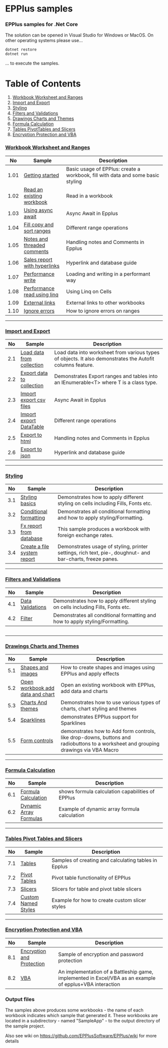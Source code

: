 # EPPlus samples

### EPPlus samples for .Net Core

The solution can be opened in Visual Studio for Windows or MacOS. On other operating systems please use...

```
dotnet restore
dotnet run
```

... to execute the samples.

# Table of Contents
1. [Workbook Worksheet and Ranges](<#workbook-worksheet-and-ranges>)
2. [Import and Export](#import-and-export)
3. [Styling](#styling)
4. [Filters and Validations](#filters-and-validations)
5. [Drawings Charts and Themes](#drawings-charts-and-themes)
6. [Formula Calculation](#formula-calculation)
7. [Tables PivotTables and Slicers](#tables-pivot-tables-and-slicers)
8. [Encryption Protection and VBA](#encryption-protection-and-vba)

### [Workbook Worksheet and Ranges](</01-Workbook worksheet and ranges/Readme.md>)
|No|Sample|Description|
|---|---|-----------------|
|1.01|[Getting started] | Basic usage of EPPlus: create a workbook, fill with data and some basic styling <img width=800/>|
|1.02|[Read an existing workbook] | Read in a workbook|
|1.03|[Using async await] | Async Await in Epplus|
|1.04|[Fill copy and sort ranges] |Different range operations|
|1.05|[Notes and threaded comments] | Handling notes and Comments in Epplus|
|1.06|[Sales report with hyperlinks] | Hyperlink and database guide|
|1.07|[Performance write] | Loading and writing in a performant way|
|1.08|[Performance read using linq] | Using Linq on Cells|
|1.09|[External links] | External links to other workbooks|
|1.10|[Ignore errors] | How to ignore errors on ranges|

[Getting started]: </01-Workbook worksheet and ranges/01-Create a simple workbook/Readme.md/>
[Read an existing workbook]: </01-Workbook worksheet and ranges/02-Read an existing workbook/Readme.md/>
[Using async await]: </01-Workbook worksheet and ranges/03-Using async await/Readme.md/>
[Fill copy and sort ranges]: </01-Workbook worksheet and ranges/04-Fill copy and sort ranges/Readme.md/>
[Notes and threaded comments]: </01-Workbook worksheet and ranges/05-Notes and threaded comments/Readme.md/>
[Sales report with hyperlinks]: </01-Workbook worksheet and ranges/06-Sales report with hyperlinks/Readme.md/>
[Performance write]: </01-Workbook worksheet and ranges/07-Performance write/Readme.md/>
[Performance read using linq]: </01-Workbook worksheet and ranges/08-Performance read using Linq/Readme.md/>
[External links]: </01-Workbook worksheet and ranges/09-External links/Readme.md/>
[Ignore errors]: </01-Workbook worksheet and ranges/10-Ignore errors/Readme.md/>
___

### [Import and Export](</02-Import and export/Readme.md>)

|No|Sample|Description|
|---|---|-----------------|
|2.1|[Load data from collection]| Load data into worksheet from various types of objects. It also demonstrates the Autofit columns feature.<img width=800/>|
|2.2|[Export data to collection]| Demonstrates Export ranges and tables into an IEnumerable&lt;T&gt; where T is a class type. |
|2.3|[Import export csv files] | Async Await in Epplus|
|2.4|[Import export DataTable] |Different range operations|
|2.5|[Export to html] | Handling notes and Comments in Epplus|
|2.6|[Export to json] | Hyperlink and database guide|

[Import and export]: </02-Import and export/Readme.md>
[Load data from collection]: </02-Import and export/01-Load data from collection/Readme.md/>
[Export data to collection]: </02-Import and export/02-Export data to collection/Readme.md/>
[Import export csv files]: </02-Import and export/03-Import export csv files/Readme.md/>
[Import export DataTable]: </02-Import and export/04-Import export DataTable/Readme.md/>
[Export to html]: </02-Import and export/05-Export to html/Readme.md/>
[Export to json]: </02-Import and export/06-Export to json/Readme.md/>

___

### [Styling](</03-Styling/Readme.md>)
|No|Sample|Description|
|---|---|-----------------|
|3.1|[Styling basics] | Demonstrates how to apply different styling on cells including Fills, Fonts etc. |
|3.2|[Conditional formatting]| Demonstrates all conditional formatting and how to apply styling/Formatting.<img width=800/>|
|3.3|[Fx report from database] | This sample produces a workbook with foreign exchange rates. |
|3.4|[Create a file system report] | Demonstrates usage of styling, printer settings, rich text, pie-, doughnut- and bar-charts, freeze panes.|

[Styling basics]: </03-Styling/01-Styling basics/Readme.md/>
[Conditional formatting]: </03-Styling/02-Conditional formatting/Readme.md/>
[Fx report from database]: </03-Styling/03-Fx report from database/Readme.md/>
[Create a file system report]: </03-Styling/04-Create a file system report/Readme.md/>

___

### [Filters and Validations](</04-Filters and validations/Readme.md>)
|No|Sample|Description|
|---|---|-----------------|
|4.1|[Data Validations] | Demonstrates how to apply different styling on cells including Fills, Fonts etc.<img width=800/>|
|4.2|[Filter]| Demonstrates all conditional formatting and how to apply styling/Formatting. |
<img width=800/>

[Data Validations]: </04-Filters and validations/01-Data validation/Readme.md/>
[Filter]: </04-Filters and validations/02-Filter/Readme.md/>

___

### [Drawings Charts and Themes](</05-Drawings charts and themes/Readme.md>)
|No|Sample|Description|
|---|---|-----------------|
|5.1|[Shapes and images]| How to create shapes and images using EPPlus and apply effects<img width=800/>|
|5.2|[Open workbook add data and chart]|Open an existing workbook with EPPlus, add data and charts |
|5.3|[Charts And themes]|Demonstrates how to use various types of charts, chart styling and themes  |
|5.4|[Sparklines]| demonstrates EPPlus support for Sparklines|
|5.5|[Form controls] | demonstrates how to Add form controls, like drop-downs, buttons and radiobuttons to a worksheet and grouping drawings via VBA Macro|


[Shapes and images]: </05-Drawings charts and themes/01-Shapes and images/Readme.md/>
[Open workbook add data and chart]: </05-Drawings charts and themes/02-Open workbook add data and chart/Readme.md/>
[Charts And themes]: </05-Drawings charts and themes/03-Charts and themes/Readme.md/>
[Sparklines]: </05-Drawings charts and themes/04-Sparklines/Readme.md/>
[Form controls]: </05-Drawings charts and themes/05-Form controls/Readme.md/>

___

### [Formula Calculation](</06-Formula calculation/Readme.md>)

|No|Sample|Description|
|---|---|-----------------|
|6.1|[Formula Calculation] | shows formula calculation capabilities of EPPlus<img width=800/>|
|6.2|[Dynamic Array Formulas] | Example of dynamic array formula calculation |

[Formula Calculation]: </06-Formula calculation/01-Formula calculation/Readme.md/>
[Dynamic Array Formulas]: </06-Formula calculation/02-Array formulas/Readme.md/>

___

### [Tables Pivot Tables and Slicers](</07-Tables pivot tables and slicers/Readme.md>)

|No|Sample|Description|
|---|---|-----------------|
|7.1|[Tables]| Samples of creating and calculating tables in Epplus<img width=800/>|
|7.2|[Pivot Tables]| Pivot table functionality of EPPlus |
|7.3|[Slicers]| Slicers for table and pivot table slicers |
|7.4|[Custom Named Styles]| Example for how to create custom slicer styles |

[Tables]: </07-Tables pivot tables and slicers/01-Tables/Readme.md/>
[Pivot Tables]: </07-Tables pivot tables and slicers/02-Pivot tables/Readme.md/>
[Slicers]: </07-Tables pivot tables and slicers/03-Slicers/Readme.md/>
[Custom Named Styles]: </07-Tables pivot tables and slicers/04-Custom named styles/Readme.md/>

___

### [Encryption Protection and VBA](</08-Encryption protection and VBA/Readme.md>)

|No|Sample|Description|
|---|---|-----------------|
|8.1|[Encryption and Protection]| Sample of encryption and password protection<img width=800/>|
|8.2|[VBA]| An implementation of a Battleship game, implemented in Excel/VBA as an example of epplus+VBA interaction |

[Encryption and Protection]: </08-Encryption protection and VBA/01-Encryption and protection/Readme.md/>
[VBA]: </08-Encryption protection and VBA/02-VBA/Readme.md/>

### Output files
The samples above produces some workbooks - the name of each workbook indicates which sample that generated it. These workbooks are located in a subdirectory - named "SampleApp" - to the output directory of the sample project.

Also see wiki on https://github.com/EPPlusSoftware/EPPlus/wiki for more details
